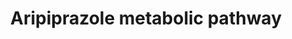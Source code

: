 ---
annotations:
- id: PW:0001229
  parent: classic metabolic pathway
  type: Pathway Ontology
  value: xenobiotic metabolic pathway
- id: PW:0000375
  parent: regulatory pathway
  type: Pathway Ontology
  value: phase I biotransformation pathway via cytochrome P450
authors:
- Egonw
- MaintBot
- Eweitz
description: The CYP P450 metabolism of aripiprazole has been studied and described
  in several papers (like the one in the bibliography), except for the original primary
  literature describing the experiments and the exact metabolite structures. The two
  CYPs are said to be involved in N-dealkylation and dehydrogenation.
last-edited: 2021-05-22
ndex: 660f0438-8b65-11eb-9e72-0ac135e8bacf
organisms:
- Homo sapiens
redirect_from:
- /index.php/Pathway:WP2640
- /instance/WP2640
- /instance/WP2640_r117652
revision: r117652
schema-jsonld:
- '@context': https://schema.org/
  '@id': https://wikipathways.github.io/pathways/WP2640.html
  '@type': Dataset
  creator:
    '@type': Organization
    name: WikiPathways
  description: The CYP P450 metabolism of aripiprazole has been studied and described
    in several papers (like the one in the bibliography), except for the original
    primary literature describing the experiments and the exact metabolite structures.
    The two CYPs are said to be involved in N-dealkylation and dehydrogenation.
  keywords:
  - CYP2D6
  - CYP3A43
  - Product
  - aripiprazole
  - dehydroaripiprazole
  license: CC0
  name: Aripiprazole metabolic pathway
seo: CreativeWork
title: Aripiprazole metabolic pathway
wpid: WP2640
---